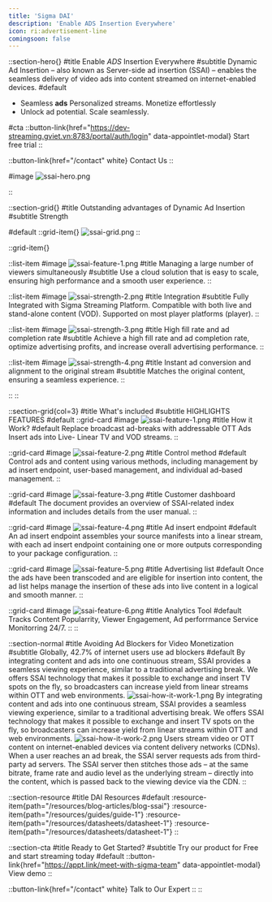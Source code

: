```yaml
---
title: 'Sigma DAI'
description: 'Enable ADS Insertion Everywhere'
icon: ri:advertisement-line
comingsoon: false
---
```


::section-hero{}
#title
Enable _ADS_ Insertion Everywhere
#subtitle
Dynamic Ad Insertion – also known as Server-side ad insertion (SSAI) – enables the seamless delivery of video ads into content streamed on internet-enabled devices.
#default
- Seamless **ads** Personalized streams. Monetize effortlessly
- Unlock ad potential. Scale seamlessly.

#cta
::button-link{href="https://dev-streaming.gviet.vn:8783/portal/auth/login" data-appointlet-modal}
Start free trial
::

::button-link{href="/contact" white}
Contact Us
::

#image
![ssai-hero.png](/ssai/ssai-hero.png)

::

::section-grid{}
#title
Outstanding advantages of Dynamic Ad Insertion
#subtitle
Strength

#default
::grid-item{}
![ssai-grid.png](/ssai/ssai-grid.png)
::

::grid-item{}


  ::list-item
  #image
  ![ssai-feature-1.png](/ssai/ssai-feature-1.png)
  #title
  Managing a large number of viewers simultaneously
  #subtitle
  Use a cloud solution that is easy to scale, ensuring high performance and a smooth user experience.
  ::

  ::list-item
  #image
  ![ssai-strength-2.png](/ssai/ssai-strength-2.png)
  #title
  Integration
  #subtitle
  Fully Integrated with Sigma Streaming Platform.
  Compatible with both live and stand-alone content (VOD).
  Supported on most player platforms (player).
  ::

  ::list-item
  #image
  ![ssai-strength-3.png](/ssai/ssai-strength-3.png)
  #title
  High fill rate and ad completion rate
  #subtitle
  Achieve a high fill rate and ad completion rate, optimize advertising profits, and increase overall advertising performance.
  ::

  ::list-item
  #image
  ![ssai-strength-4.png](/ssai/ssai-strength-4.png)
  #title
  Instant ad conversion and alignment to the original stream
  #subtitle
  Matches the original content, ensuring a seamless experience.
  ::

::
::

::section-grid{col=3}
#title
What's included
#subtitle
HIGHLIGHTS FEATURES
#default
  ::grid-card
  #image
  ![ssai-feature-1.png](/ssai/ssai-feature-1.png)
  #title
  How it Work?
  #default
  Replace broadcast ad-breaks with addressable OTT Ads Insert ads into Live- Linear TV and VOD streams.
  ::

  ::grid-card
  #image
  ![ssai-feature-2.png](/ssai/ssai-feature-2.png)
  #title
  Control method
  #default
  Control ads and content using various methods, including management by ad insert endpoint, user-based management, and individual ad-based management.
  ::

  ::grid-card
  #image
  ![ssai-feature-3.png](/ssai/ssai-feature-3.png)
  #title
  Customer dashboard
  #default
  The document provides an overview of SSAI-related index information and includes details from the user manual.
  ::

  ::grid-card
  #image
  ![ssai-feature-4.png](/ssai/ssai-feature-4.png)
  #title
  Ad insert endpoint
  #default
  An ad insert endpoint assembles your source manifests into a linear stream, with each ad insert endpoint containing one or more outputs corresponding to your package configuration.
  ::

  ::grid-card
  #image
  ![ssai-feature-5.png](/ssai/ssai-feature-5.png)
  #title
  Advertising list
  #default
  Once the ads have been transcoded and are eligible for insertion into content, the ad list helps manage the insertion of these ads into live content in a logical and smooth manner.
  ::

  ::grid-card
  #image
  ![ssai-feature-6.png](/ssai/ssai-feature-6.png)
  #title
  Analytics Tool
  #default
  Tracks Content Popularrity, Viewer Engagement, Ad
perforrmance Service Monitorring 24/7.
  ::
::

::section-normal
#title
Avoiding Ad Blockers for Video
Monetization
#subtitle
Globally, 42.7% of internet users use ad blockers
#default
By integrating content and ads into one continuous stream, SSAI provides a seamless viewing experience, similar to a traditional advertising break. We offers SSAI technology that makes it possible to exchange and insert TV spots on the fly, so broadcasters can increase yield from linear streams within OTT and web environments.
![ssai-how-it-work-1.png](/ssai/ssai-how-it-work-1.png)
By integrating content and ads into one continuous stream, SSAI provides a seamless viewing experience, similar to a traditional advertising break. We offers SSAI technology that makes it possible to exchange and insert TV spots on the fly, so broadcasters can increase yield from linear streams within OTT and web environments.
![ssai-how-it-work-2.png](/ssai/ssai-how-it-work-2.png)
Users stream video or OTT content on internet-enabled devices via content delivery networks (CDNs). When a user reaches an ad break, the SSAI server requests ads from third-party ad servers. The SSAI server then stitches those ads – at the same bitrate, frame rate and audio level as the underlying stream – directly into the content, which is passed back to the viewing device via the CDN.
::

::section-resource
#title
DAI Resources
#default
:resource-item{path="/resources/blog-articles/blog-ssai"}
:resource-item{path="/resources/guides/guide-1"}
:resource-item{path="/resources/datasheets/datasheet-1"}
:resource-item{path="/resources/datasheets/datasheet-1"}
::



::section-cta
#title
Ready to Get Started?
#subtitle
Try our product for Free and start streaming today
#default
::button-link{href="https://appt.link/meet-with-sigma-team" data-appointlet-modal}
View demo
::

::button-link{href="/contact" white}
  Talk to Our Expert
::
::